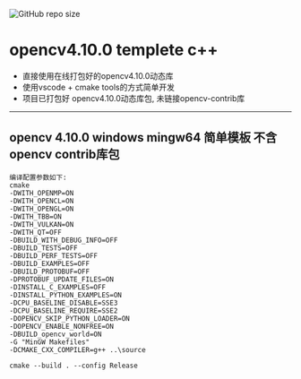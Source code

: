 ![GitHub repo size](https://img.shields.io/github/repo-size/crack-dawn/opencv-simple)

# opencv4.10.0 templete c++
+ 直接使用在线打包好的opencv4.10.0动态库
+ 使用vscode + cmake tools的方式简单开发
+ 项目已打包好 opencv4.10.0动态库包, 未链接opencv-contrib库

----

opencv 4.10.0 windows mingw64 简单模板
不含opencv contrib库包
-----------------
```
编译配置参数如下:
cmake
-DWITH_OPENMP=ON
-DWITH_OPENCL=ON
-DWITH_OPENGL=ON
-DWITH_TBB=ON
-DWITH_VULKAN=ON
-DWITH_QT=OFF
-DBUILD_WITH_DEBUG_INFO=OFF
-DBUILD_TESTS=OFF
-DBUILD_PERF_TESTS=OFF
-DBUILD_EXAMPLES=OFF
-DBUILD_PROTOBUF=OFF
-DPROTOBUF_UPDATE_FILES=ON
-DINSTALL_C_EXAMPLES=OFF
-DINSTALL_PYTHON_EXAMPLES=ON
-DCPU_BASELINE_DISABLE=SSE3
-DCPU_BASELINE_REQUIRE=SSE2
-DOPENCV_SKIP_PYTHON_LOADER=ON
-DOPENCV_ENABLE_NONFREE=ON
-DBUILD_opencv_world=ON
-G "MinGW Makefiles"
-DCMAKE_CXX_COMPILER=g++ ..\source

cmake --build . --config Release
```
